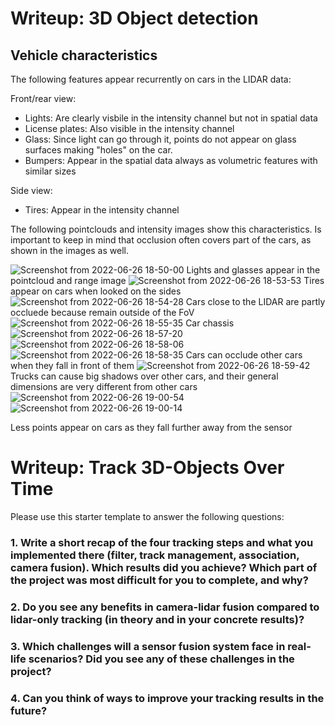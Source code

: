 # Writeup: 3D Object detection

## Vehicle characteristics

The following features appear recurrently on cars in the LIDAR data:

Front/rear view:
- Lights: Are clearly visbile in the intensity channel but not in spatial data
- License plates: Also visible in the intensity channel
- Glass: Since light can go through it, points do not appear on glass surfaces making "holes" on the car.
- Bumpers: Appear in the spatial data always as volumetric features with similar sizes

Side view:
- Tires: Appear in the intensity channel

The following pointclouds and intensity images show this characteristics. Is important to keep in mind that occlusion often covers part of the cars, as shown in the images as well.

![Screenshot from 2022-06-26 18-50-00](https://user-images.githubusercontent.com/71234974/175839520-66cd5121-6b9b-4bab-bb8a-6a4e8c655ba8.png)
Lights and glasses appear in the pointcloud and range image
![Screenshot from 2022-06-26 18-53-53](https://user-images.githubusercontent.com/71234974/175839526-595bdcad-31ed-4724-9dfd-4c79c9c2c237.png)
Tires appear on cars when looked on the sides
![Screenshot from 2022-06-26 18-54-28](https://user-images.githubusercontent.com/71234974/175839534-e28eea6f-7f9f-48a8-a536-9203d6bfae49.png)
Cars close to the LIDAR are partly occluede because remain outside of the FoV
![Screenshot from 2022-06-26 18-55-35](https://user-images.githubusercontent.com/71234974/175839539-b8d90632-07f9-4ca0-9f8c-8b6bc8517be2.png)
Car chassis
![Screenshot from 2022-06-26 18-57-20](https://user-images.githubusercontent.com/71234974/175839606-28e9dca0-981d-40eb-8f69-60aab1a81045.png)
![Screenshot from 2022-06-26 18-58-06](https://user-images.githubusercontent.com/71234974/175839615-bc9070f7-f6e2-4f86-a2d8-d06267e68140.png)
![Screenshot from 2022-06-26 18-58-35](https://user-images.githubusercontent.com/71234974/175839618-ad1aaba4-9998-4993-98a6-e247d53ed13c.png)
Cars can occlude other cars when they fall in front of them
![Screenshot from 2022-06-26 18-59-42](https://user-images.githubusercontent.com/71234974/176007351-37496c76-0647-4c22-a075-1f621f49630e.png)
Trucks can cause big shadows over other cars, and their general dimensions are very different from other cars
![Screenshot from 2022-06-26 19-00-54](https://user-images.githubusercontent.com/71234974/175839629-118cc932-c94b-4c7e-8588-d1f6572c20d9.png)
![Screenshot from 2022-06-26 19-00-14](https://user-images.githubusercontent.com/71234974/176007114-4a900d9b-c41a-4885-bb0f-15209bfdcb02.png)

Less points appear on cars as they fall further away from the sensor


# Writeup: Track 3D-Objects Over Time

Please use this starter template to answer the following questions:

### 1. Write a short recap of the four tracking steps and what you implemented there (filter, track management, association, camera fusion). Which results did you achieve? Which part of the project was most difficult for you to complete, and why?


### 2. Do you see any benefits in camera-lidar fusion compared to lidar-only tracking (in theory and in your concrete results)? 


### 3. Which challenges will a sensor fusion system face in real-life scenarios? Did you see any of these challenges in the project?


### 4. Can you think of ways to improve your tracking results in the future?

